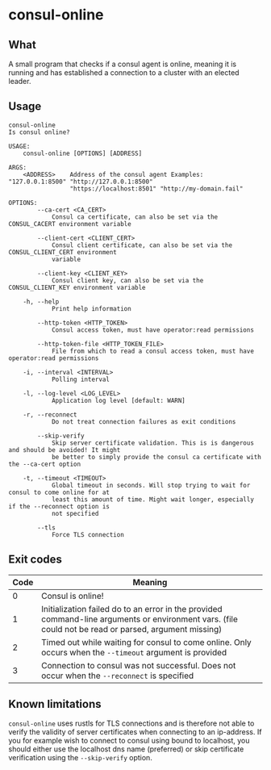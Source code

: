 # consul-online

## What
A small program that checks if a consul agent is online, meaning it is running and has established a connection to a cluster with an elected leader.

## Usage
```
consul-online 
Is consul online?

USAGE:
    consul-online [OPTIONS] [ADDRESS]

ARGS:
    <ADDRESS>    Address of the consul agent Examples: "127.0.0.1:8500" "http://127.0.0.1:8500"
                 "https://localhost:8501" "http://my-domain.fail"

OPTIONS:
        --ca-cert <CA_CERT>
            Consul ca certificate, can also be set via the CONSUL_CACERT environment variable

        --client-cert <CLIENT_CERT>
            Consul client certificate, can also be set via the CONSUL_CLIENT_CERT environment
            variable

        --client-key <CLIENT_KEY>
            Consul client key, can also be set via the CONSUL_CLIENT_KEY environment variable

    -h, --help
            Print help information

        --http-token <HTTP_TOKEN>
            Consul access token, must have operator:read permissions

        --http-token-file <HTTP_TOKEN_FILE>
            File from which to read a consul access token, must have operator:read permissions

    -i, --interval <INTERVAL>
            Polling interval

    -l, --log-level <LOG_LEVEL>
            Application log level [default: WARN]

    -r, --reconnect
            Do not treat connection failures as exit conditions

        --skip-verify
            Skip server certificate validation. This is is dangerous and should be avoided! It might
            be better to simply provide the consul ca certificate with the --ca-cert option

    -t, --timeout <TIMEOUT>
            Global timeout in seconds. Will stop trying to wait for consul to come online for at
            least this amount of time. Might wait longer, especially if the --reconnect option is
            not specified

        --tls
            Force TLS connection

```

## Exit codes

|Code|Meaning|
|---|---|
|0|Consul is online! |
|1|Initialization failed do to an error in the provided command-line arguments or environment vars. (file could not be read or parsed, argument missing)
|2|Timed out while waiting for consul to come online. Only occurs when the `--timeout` argument is provided|
|3|Connection to consul was not successful. Does not occur when the `--reconnect` is specified|


## Known limitations
`consul-online` uses rustls for TLS connections and is therefore not able to verify the validity of server certificates when connecting to an ip-address. If you for example wish to connect to consul using bound to localhost, you should either use the localhost dns name (preferred) or skip certificate verification using the `--skip-verify` option.